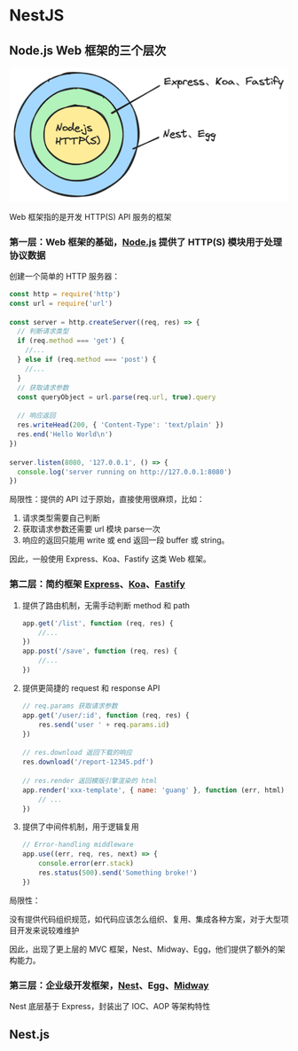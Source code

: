 # NestJS

## Node.js Web 框架的三个层次

![Alt text](assets/web-framework.png)

Web 框架指的是开发 HTTP(S) API 服务的框架

### 第一层：Web 框架的基础，[Node.js](https://github.com/nodejs/node) 提供了 HTTP(S) 模块用于处理协议数据

创建一个简单的 HTTP 服务器：

```js
const http = require('http')
const url = require('url')

const server = http.createServer((req, res) => {
  // 判断请求类型
  if (req.method === 'get') {
    //...
  } else if (req.method === 'post') {
    //...
  }
  // 获取请求参数
  const queryObject = url.parse(req.url, true).query

  // 响应返回
  res.writeHead(200, { 'Content-Type': 'text/plain' })
  res.end('Hello World\n')
})

server.listen(8080, '127.0.0.1', () => {
  console.log('server running on http://127.0.0.1:8080')
})
```

局限性：提供的 API 过于原始，直接使用很麻烦，比如：

1. 请求类型需要自己判断
2. 获取请求参数还需要 url 模块 parse一次
3. 响应的返回只能用 write 或 end 返回一段 buffer 或 string。

因此，一般使用 Express、Koa、Fastify 这类 Web 框架。

### 第二层：简约框架 [Express](https://github.com/expressjs/express)、[Koa](https://github.com/koajs/koa)、[Fastify](https://github.com/fastify/fastify)

1. 提供了路由机制，无需手动判断 method 和 path

    ```js
    app.get('/list', function (req, res) {
        //...
    })
    app.post('/save', function (req, res) {
        //...
    })
    ```

2. 提供更简捷的 request 和 response API

    ```js
    // req.params 获取请求参数
    app.get('/user/:id', function (req, res) {
        res.send('user ' + req.params.id)
    })

    // res.download 返回下载的响应
    res.download('/report-12345.pdf')

    // res.render 返回模版引擎渲染的 html
    app.render('xxx-template', { name: 'guang' }, function (err, html) {
        // ...
    })
    ```

3. 提供了中间件机制，用于逻辑复用

    ```js
    // Error-handling middleware
    app.use((err, req, res, next) => {
        console.error(err.stack)
        res.status(500).send('Something broke!')
    })
    ```

局限性：

没有提供代码组织规范，如代码应该怎么组织、复用、集成各种方案，对于大型项目开发来说较难维护

因此，出现了更上层的 MVC 框架，Nest、Midway、Egg，他们提供了额外的架构能力。

### 第三层：企业级开发框架，[Nest](https://github.com/nestjs/nest)、Egg、[Midway](https://github.com/midwayjs/midway)

Nest 底层基于 Express，封装出了 IOC、AOP 等架构特性

## Nest.js
